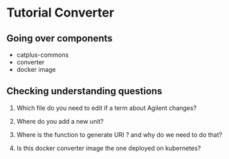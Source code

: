 # Tutorial Converter

## Going over components

- catplus-commons
- converter
- docker image

## Checking understanding questions

1. Which file do you need to edit if a term about Agilent changes?

2. Where do you add a new unit?

3. Where is the function to generate URI ? and why do we need to do that?

4. Is this docker converter image the one deployed on kubernetes?
